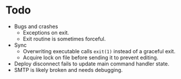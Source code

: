 # Todo

* Bugs and crashes
  * Exceptions on exit.
  * Exit routine is sometimes forceful.
* Sync
  * Overwriting executable calls `exit(1)` instead of a graceful exit.
  * Acquire lock on file before sending it to prevent editing.
* Deploy disconnect fails to update main command handler state.
* SMTP is likely broken and needs debugging.
